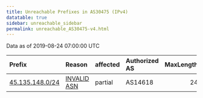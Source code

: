 ```yaml
---
title: Unreachable Prefixes in AS30475 (IPv4)
datatable: true
sidebar: unreachable_sidebar
permalink: unreachable_AS30475-v4.html
---
```


Data as of 2019-08-24 07:00:00 UTC


<div class="datatable-begin"></div>

| Prefix                                                   | Reason                                                                                                 | affected   | Authorized AS   |   MaxLength | Anchor                                         |   unreachable /24s |
|:---------------------------------------------------------|:-------------------------------------------------------------------------------------------------------|:-----------|:----------------|------------:|:-----------------------------------------------|-------------------:|
| [45.135.148.0/24](https://stat.ripe.net/45.135.148.0/24) | [INVALID ASN](https://rpki-validator.ripe.net/announcement-preview?asn=AS30475&prefix=45.135.148.0/24) | partial    | AS14618         |          24 | [RIPE](unreachable_RIPE_NCC_RPKI_Root-v4.html) |                  1 |

<div class="datatable-end"></div>